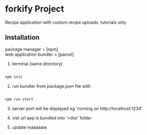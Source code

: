 # forkify Project

Recipe application with custom recipe uploads.
tutorials only

## Installation

package manager = [npm]  
web application bundler = [parcel]

1. terminal (same directory)

```bash

npm init

```

2. run bundler from package.json file with

```bash

npm run start

```

3. server port will be displayed eg 'running on http://localhost:1234'

4. vist url
   app is bundled into '>dist' folder
5. update maaaaate
